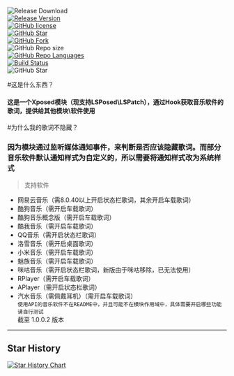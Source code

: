 ![Release Download](https://img.shields.io/github/downloads/xiaowine/Lyric-Getter/total?style=flat-square)  
[![Release Version](https://img.shields.io/github/v/release/xiaowine/Lyric-Getter?style=flat-square)](https://github.com/xiaowine/Lyric-Getterreleases/latest)  
[![GitHub license](https://img.shields.io/github/license/xiaowine/Lyric-Getter?style=flat-square)](LICENSE)  
[![GitHub Star](https://img.shields.io/github/stars/xiaowine/Lyric-Getter?style=flat-square)](https://github.com/xiaowine/Lyric-Getter/stargazers)  
[![GitHub Fork](https://img.shields.io/github/forks/xiaowine/Lyric-Getter?style=flat-square)](https://github.com/xiaowine/Lyric-Getter/network/members)  
![GitHub Repo size](https://img.shields.io/github/repo-size/xiaowine/Lyric-Getter?style=flat-square&color=3cb371)  
[![GitHub Repo Languages](https://img.shields.io/github/languages/top/xiaowine/Lyric-Getter?style=flat-square)](https://github.com/xiaowine/Lyric-Getter/search?l=koltin)  
[![Build Status](https://img.shields.io/endpoint.svg?url=https%3A%2F%2Factions-badge.atrox.dev%2F577fkj%2FStatusBarLyric%2Fbadge%3Fref%3Dmain&style=flat)](https://actions-badge.atrox.dev/xiaowine/Lyric-Getter/goto?ref=main)  
![GitHub Star](https://img.shields.io/github/stars/xiaowine/Lyric-Getter.svg?style=social)

#这是什么东西？

#### 这是一个Xposed模块（现支持LSPosed\LSPatch），通过Hook获取音乐软件的歌词，提供给其他模块\软件使用

#为什么我的歌词不隐藏？

### 因为模块通过监听媒体通知事件，来判断是否应该隐藏歌词。而部分音乐软件默认通知样式为自定义的，所以需要将通知样式改为系统样式

> 支持软件

- 网易云音乐（需8.0.40以上开启状态栏歌词，其余开启车载歌词）
- 酷狗音乐（需开启车载歌词）
- 酷狗音乐概念版（需开启车载歌词）
- 酷我音乐（需开启车载歌词）
- QQ音乐（需开启状态栏歌词）
- 洛雪音乐（需开启桌面歌词）
- 小米音乐（需开启车载歌词）
- 魅族音乐（需开启车载歌词）
- 咪咕音乐（需开启状态栏歌词，新版由于咪咕移除，已无法使用）
- RPlayer（需开启车载歌词）
- APlayer（需开启状态栏歌词）
- 汽水音乐（需佩戴耳机）（需开启车载歌词）  
  `使用API的音乐软件不在README中，并且可能不在模块作用域中，具体需要开启哪些功能请自行测试`  
  截至 1.0.0.2 版本

---

## Star History

[![Star History Chart](https://api.star-history.com/svg?repos=xiaowine/Lyric-Getter&type=Timeline)](https://star-history.com/#xiaowine/Lyric-Getter&Timeline)
